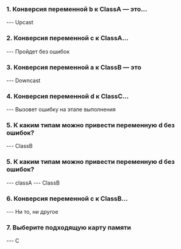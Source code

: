 <h3>1. Конверсия переменной b к ClassA — это...</h3>
--- Upcast

<h3>2. Конверсия переменной c к ClassA...</h3>
--- Пройдет без ошибок

<h3>3. Конверсия переменной a к ClassB — это</h3>
--- Downcast

<h3>4. Конверсия переменной d к ClassC...</h3>
--- Вызовет ошибку на этапе выполнения

<h3>5. К каким типам можно привести переменную d без ошибок?</h3>
--- ClassB

<h3>5. К каким типам можно привести переменную d без ошибок?</h3>
--- classA
--- ClassB

<h3>6. Конверсия переменной c к ClassB...</h3>
--- Ни то, ни другое

<h3>7. Выберите подходящую карту памяти</h3>
--- C
